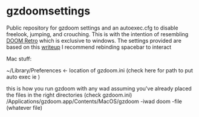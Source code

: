 # gzdoomsettings
Public repository for gzdoom settings and an autoexec.cfg to disable freelook, jumping, and crouching. This is with the intention of resembling [DOOM Retro](https://www.doomretro.com/) which is exclusive to windows. The settings provided are based on this [writeup](https://eev.ee/blog/2021/12/11/recommended-gzdoom-settings/)
I recommend rebinding spacebar to interact

Mac stuff:

~/Library/Preferences <- location of gzdoom.ini (check here for path to put auto exec ie )

this is how you run gzdoom with any wad assuming you've already placed the files in the right directories (check gzdoom.ini) /Applications/gzdoom.app/Contents/MacOS/gzdoom -iwad doom -file (whatever file)
